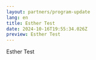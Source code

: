 ```yaml
---
layout: partners/program-update
lang: en
title: Esther Test
date: 2024-10-16T19:55:34.026Z
preview: E﻿sther Test
---
```

E﻿sther Test